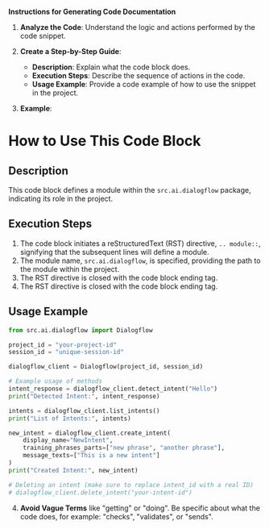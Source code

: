 **Instructions for Generating Code Documentation**

1. **Analyze the Code**: Understand the logic and actions performed by the code snippet.

2. **Create a Step-by-Step Guide**:
    - **Description**: Explain what the code block does.
    - **Execution Steps**: Describe the sequence of actions in the code.
    - **Usage Example**: Provide a code example of how to use the snippet in the project.

3. **Example**:

How to Use This Code Block
=========================================================================================

Description
-------------------------
This code block defines a module within the `src.ai.dialogflow` package, indicating its role in the project.

Execution Steps
-------------------------
1. The code block initiates a reStructuredText (RST) directive, `.. module::`, signifying that the subsequent lines will define a module. 
2. The module name, `src.ai.dialogflow`, is specified, providing the path to the module within the project.
3. The RST directive is closed with the code block ending tag.
4. The RST directive is closed with the code block ending tag.

Usage Example
-------------------------

```python
from src.ai.dialogflow import Dialogflow

project_id = "your-project-id"
session_id = "unique-session-id"

dialogflow_client = Dialogflow(project_id, session_id)

# Example usage of methods
intent_response = dialogflow_client.detect_intent("Hello")
print("Detected Intent:", intent_response)

intents = dialogflow_client.list_intents()
print("List of Intents:", intents)

new_intent = dialogflow_client.create_intent(
    display_name="NewIntent",
    training_phrases_parts=["new phrase", "another phrase"],
    message_texts=["This is a new intent"]
)
print("Created Intent:", new_intent)

# Deleting an intent (make sure to replace intent_id with a real ID)
# dialogflow_client.delete_intent("your-intent-id")
```

4. **Avoid Vague Terms** like "getting" or "doing". Be specific about what the code does, for example: "checks", "validates", or "sends".